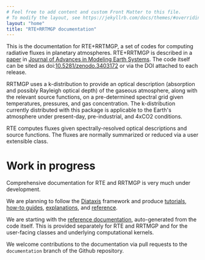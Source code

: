 ```yaml
---
# Feel free to add content and custom Front Matter to this file.
# To modify the layout, see https://jekyllrb.com/docs/themes/#overriding-theme-defaults
layout: "home"
title: "RTE+RRTMGP documentation"
---
```

This is the documentation for RTE+RRTMGP, a set of codes for computing radiative
fluxes in planetary atmospheres. RTE+RRTMGP is described in a
[paper](https://doi.org/10.1029/2019MS001621) in
[Journal of Advances in Modeling Earth Systems](http://james.agu.org).
The code itself can be sited as
doi:[10.5281/zenodo.3403172](https://doi.org/10.5281/zenodo.3403172) or via the
DOI attached to each release.

RRTMGP uses a k-distribution to provide an optical description (absorption and
  possibly Rayleigh optical depth) of the gaseous atmosphere, along with the
  relevant source functions, on a pre-determined spectral grid given
  temperatures, pressures, and gas concentration. The k-distribution currently
  distributed with this package is applicable to the Earth's atmosphere under
  present-day, pre-industrial, and 4xCO2 conditions.

RTE computes fluxes given spectrally-resolved optical descriptions and source
functions. The fluxes are normally summarized or reduced via a user extensible class.

# Work in progress

Comprehensive documentation for RTE and RRTMGP is very much under development.

We are planning to follow the [Diataxis](https://diataxis.fr/) framework
and produce [tutorials](./tutorials/index.html), [how-to guides](./how-tos/index.html),
[explanations](./explanations/index.html), and [reference](./reference/index.html).

We are starting with the [reference documentation](./reference/index.html),
auto-generated from the code itself. This is provided separately for
RTE and RRTMGP and for the user-facing classes and underlying computational kernels.

We welcome contributions to the documentation via pull requests to the `documentation` branch
of the Github repository.
